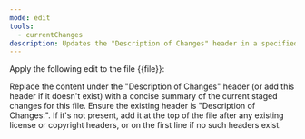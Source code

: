 ```yaml
---
mode: edit
tools:
  - currentChanges
description: Updates the "Description of Changes" header in a specified file with recent changes.
---
```

Apply the following edit to the file {{file}}:

Replace the content under the "Description of Changes" header (or add this header if it doesn't exist) with a concise summary of the current staged changes for this file.
Ensure the existing header is "Description of Changes:". If it's not present, add it at the top of the file after any existing license or copyright headers, or on the first line if no such headers exist.